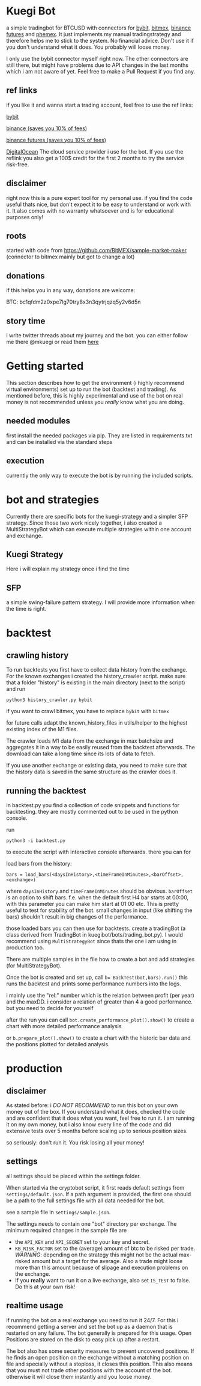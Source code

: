 # Kuegi Bot

a simple tradingbot for BTCUSD with connectors for [bybit](https://bit.ly/2rxuv8l "Bybit Homepage"), [bitmex](https://bit.ly/2G4gSB2 "Bitmex Homepage"), [binance futures](https://www.binance.com/en/futures/ref/kuegi) and [phemex](https://phemex.com/register?referralCode=F6YFL).
It just implements my manual tradingstrategy and therefore helps me to stick to the system. 
No financial advice. Don't use it if you don't understand what it does. You probably will loose money.

I only use the bybit connector myself right now. The other connectors are still there, but might have problems due to API changes in the last months which i am not aware of yet. Feel free to make a Pull Request if you find any.

## ref links

if you like it and wanna start a trading account, feel free to use the ref links:

[bybit](https://www.bybit.com/en/register?affiliate_id=4555&language=en&group_id=0&group_type=1)

[binance (saves you 10% of fees)](https://www.binance.com/en/register?ref=NV9XQ2JE)

[binance futures (saves you 10% of fees)](https://www.binance.com/en/futures/ref/kuegi)

[DigitalOcean](https://m.do.co/c/1767a7ee58ea) The cloud service provider i use for the bot. If you use the reflink you also get a 100$ credit for the first 2 months to try the service risk-free.
## disclaimer

right now this is a pure expert tool for my personal use. if you find the code useful thats nice, but don't expect it to be easy to understand or work with it.
It also comes with no warranty whatsoever and is for educational purposes only!

## roots

started with code from https://github.com/BitMEX/sample-market-maker (connector to bitmex mainly but got to change a lot)

## donations

if this helps you in any way, donations are welcome: 

BTC: bc1qfdm2z0xpe7lg70try8x3n3qytrjqzq5y2v6d5n

## story time

i write twitter threads about my journey and the bot. you can either follow me there @mkuegi or read them [here](docs/aboutCodingABot/readme.md)

# Getting started

This section describes how to get the environment (i highly recommend virtual environments) set up to run the bot (backtest and trading). As mentioned before, this is highly experimental and use of the bot on real money is not recommended unless you *really* know what you are doing.

## needed modules
first install the needed packages via pip. They are listed in requirements.txt and can be installed via the standard steps

## execution

currently the only way to  execute the bot is by running the included scripts. 

# bot and strategies

Currently there are specific bots for the kuegi-strategy and a simpler SFP strategy.
Since those two work nicely together, i also created a MultiStrategyBot which can execute multiple strategies within one account and exchange.

## Kuegi Strategy
Here i will explain my strategy once i find the time

## SFP
a simple swing-failure pattern strategy. I will provide more information when the time is right.

# backtest

## crawling history
To run backtests you first have to collect data history from the exchange.
For the known exchanges i created the history_crawler script. 
make sure that a folder "history" is existing in the main directory (next to the script) and run
```
python3 history_crawler.py bybit
```
if you want to crawl bitmex, you have to replace `bybit` with `bitmex`

for future calls adapt  the known_history_files in utils/helper to the highest existing index of the M1 files.

The crawler loads M1 data from the exchange in max batchsize and aggregates it in a way to be easily reused from the backtest afterwards. The download can take a long time since its lots of data to fetch.

If you use another exchange or existing data, you need to make sure that the history data is saved in the same structure as the crawler does it.

## running the backtest

in backtest.py you find a collection of code snippets and functions for backtesting. they are mostly commented out to be used in the python console.

run
```
python3 -i backtest.py
```
to execute the script with interactive console afterwards. there you can for 

load bars from the history:
```
bars = load_bars(<daysInHistory>,<timeFrameInMinutes>,<barOffset>,<exchange>)
```

where `daysInHistory` and `timeFrameInMinutes` should be obvious.
`barOffset` is an option to shift bars. f.e. when the default first H4 bar starts at 00:00, with this parameter you can make him start at 01:00 etc. 
This is pretty useful to test for stability of the bot. small changes in input (like shifting the bars) shouldn't result in big changes of the performance.

those loaded bars you can then use for backtests. create a tradingBot (a class derived from TradingBot in kuegibot/bots/trading_bot.py). I would recommend using `MultiStrategyBot` since thats the one i am using in production too.

There are multiple samples in the file how to create a bot and add strategies (for MultiStrategyBot).

Once the bot is created and set up, call
```b= BackTest(bot,bars).run()```
this runs the backtest and prints some performance numbers into the logs. 

i mainly use the "rel:" number which is the relation between profit (per year) and the maxDD.
i consider a relation of greater than 4 a good performance. but you need to decide for yourself

after the run you can call
```bot.create_performance_plot().show()```
to create a chart with more detailed performance analysis

or
```b.prepare_plot().show()```
to create a chart with the historic bar data and the positions plotted for detailed analysis.

# production

## disclaimer
As stated before: i *DO NOT RECOMMEND* to run this bot on your own money out of the box. If you understand what it does, checked the code and are confident that it does what you want, feel free to run it.
I am running it on my own money, but i also know every line of the code and did extensive tests over 5 months before scaling up to serious position sizes.

so seriously: don't run it. You risk losing all your money!

## settings
all settings should be placed within the settings folder.

When started via the cryptobot script, it first reads default settings from `settings/default.json`.
If a path argument is provided, the first one should be a path to the full settings file with all data needed for the bot.

see a sample file in `settings/sample.json`. 

The settings needs to contain one "bot" directory per exchange. The minimum required changes in the sample file are 
- the `API_KEY` and `API_SECRET` set to your key and secret.
- `KB_RISK_FACTOR` set to the (average) amount of btc to be risked per trade.
 *WARNING*: depending on the strategy this might not be the actual max-risked amount but a target for the average. Also a trade might loose more than this amount because of slipage and execution problems on the exchange.
- If you **really** want to run it on a live exchange, also set `IS_TEST` to false. Do this at your own risk!

## realtime usage
if running the bot on a real exchange you need to run it 24/7. For this i recommend getting a server and set the bot up as a daemon that is restarted on any failure.
The bot generally is prepared for this usage. Open Positions are stored on the disk to easy pick up after a restart.

The bot also has some security measures to prevent uncovered positions. If he finds an open position on the exchange without a matching position on file and specially without a stoploss,
 it closes this position. This also means that you must not trade other positions with the account of the bot. otherwise it will close them instantly and you loose money.